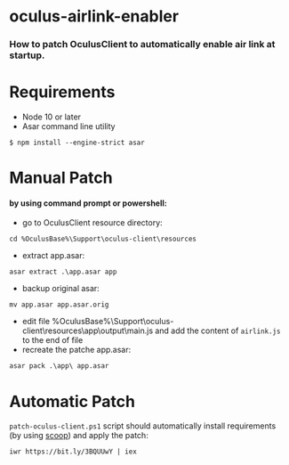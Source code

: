 # oculus-airlink-enabler

### How to patch OculusClient to automatically enable air link at startup.

# Requirements
* Node 10 or later
* Asar command line utility
 
`$ npm install --engine-strict asar`

# Manual Patch
#### by using command prompt or powershell:
* go to OculusClient resource directory:

`cd %OculusBase%\Support\oculus-client\resources`
* extract app.asar:

`asar extract .\app.asar app`
* backup original asar:

`mv app.asar app.asar.orig`

* edit file %OculusBase%\Support\oculus-client\resources\app\output\main.js and add the content of `airlink.js` to the end of file
* recreate the patche app.asar:

`asar pack .\app\ app.asar`

# Automatic Patch
`patch-oculus-client.ps1` script should automatically install requirements (by using [scoop](https://scoop.sh/)) and apply the patch:

`iwr https://bit.ly/3BQUUwY | iex`
